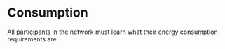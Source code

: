 # Consumption

All participants in the network must learn what their energy consumption requirements are.